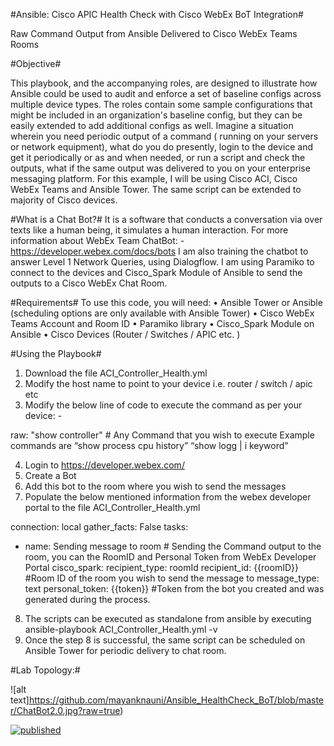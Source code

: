 #Ansible: Cisco APIC Health Check with Cisco WebEx BoT Integration#

Raw Command Output from Ansible Delivered to Cisco WebEx Teams Rooms

#Objective#

This playbook, and the accompanying roles, are designed to illustrate how Ansible could be used to audit and enforce a set of baseline configs across multiple device types. The roles contain some sample configurations that might be included in an organization's baseline config, but they can be easily extended to add additional configs as well.
Imagine a situation wherein you need periodic output of a command ( running on your servers or network equipment), what do you do presently, login to the device and get it periodically or as and when needed, or run a script and check the outputs, what if the same output was delivered to you on your enterprise messaging platform. For this example, I will be using Cisco ACI, Cisco WebEx Teams and Ansible Tower. The same script can be extended to majority of Cisco devices. 

#What is a Chat Bot?#
It is a software that conducts a conversation via over texts like a human being, it simulates a human interaction. For more information about WebEx Team ChatBot: -
https://developer.webex.com/docs/bots
I am also training the chatbot to answer Level 1 Network Queries, using Dialogflow.
I am using Paramiko to connect to the devices and Cisco_Spark Module of Ansible to send the outputs to a Cisco WebEx Chat Room.

#Requirements#
To use this code, you will need:
•	Ansible Tower or Ansible (scheduling options are only available with Ansible Tower)
•	Cisco WebEx Teams Account and Room ID
•	Paramiko library 
•	Cisco_Spark Module on Ansible 
•	Cisco Devices (Router / Switches / APIC etc. )

#Using the Playbook#
1.	Download the file ACI_Controller_Health.yml
2.	Modify the host name to point to your device i.e. router / switch / apic etc 
3.	Modify the below line of code to execute the command as per your device: -

raw: "show controller" # Any Command that you wish to execute
Example commands are 
“show process cpu history” 
“show logg | i keyword”

4.	Login to  https://developer.webex.com/
5.	Create a Bot 
6.	Add this bot to the room where you wish to send the messages
7.	Populate the below mentioned information from the webex developer portal to the file ACI_Controller_Health.yml

connection: local
gather_facts: False
tasks:
- name: Sending message to room # Sending the Command output to the room, you can the RoomID and Personal Token from WebEx Developer Portal
cisco_spark:
recipient_type: roomId
recipient_id: {{roomID}} #Room ID of the room you wish to send the message to
message_type: text
personal_token: {{token}} #Token from the bot you created and was generated during the process.

8.	The scripts can be executed as standalone from ansible by executing ansible-playbook ACI_Controller_Health.yml -v 
9.	Once the step 8 is successful, the same script can be scheduled on Ansible Tower for periodic delivery to chat room.

#Lab Topology:#
 
 ![alt text]https://github.com/mayanknauni/Ansible_HealthCheck_BoT/blob/master/ChatBot2.0.jpg?raw=true)


[![published](https://static.production.devnetcloud.com/codeexchange/assets/images/devnet-published.svg)](https://developer.cisco.com/codeexchange/github/repo/mayanknauni/Ansible_HealthCheck_BoT)
